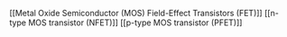 [[Metal Oxide Semiconductor (MOS) Field-Effect Transistors (FET)]]
[[n-type MOS transistor (NFET)]]
[[p-type MOS transistor (PFET)]]
